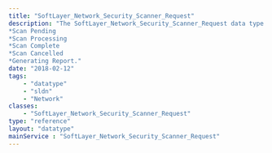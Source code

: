 ```yaml
---
title: "SoftLayer_Network_Security_Scanner_Request"
description: "The SoftLayer_Network_Security_Scanner_Request data type represents a single vulnerability scan request. It provides information on when the scan was created, last updated, and the current status. The status messages are as follows: 
*Scan Pending
*Scan Processing
*Scan Complete
*Scan Cancelled
*Generating Report."
date: "2018-02-12"
tags:
    - "datatype"
    - "sldn"
    - "Network"
classes:
    - "SoftLayer_Network_Security_Scanner_Request"
type: "reference"
layout: "datatype"
mainService : "SoftLayer_Network_Security_Scanner_Request"
---
```

